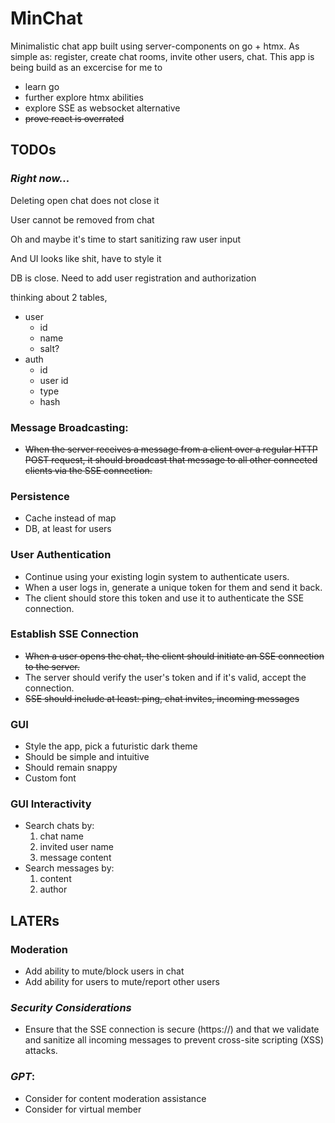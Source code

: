 # MinChat

Minimalistic chat app built using server-components on go + htmx.
As simple as: register, create chat rooms, invite other users, chat.
This app is being build as an excercise for me to 
- learn go
- further explore htmx abilities
- explore SSE as websocket alternative
- <s>prove react is overrated</s>

## TODOs

### *Right now...*

Deleting open chat does not close it

User cannot be removed from chat

Oh and maybe it's time to start sanitizing raw user input

And UI looks like shit, have to style it

DB is close. Need to add user registration and authorization

thinking about 2 tables,
* user
    * id
    * name
    * salt?
* auth
    * id
    * user id
    * type
    * hash

### Message Broadcasting: 
- ~~When the server receives a message from a client over a regular HTTP POST request, it should broadcast that message to all other connected clients via the SSE connection.~~

### Persistence
- Cache instead of map
- DB, at least for users

### User Authentication
- Continue using your existing login system to authenticate users. 
- When a user logs in, generate a unique token for them and send it back. 
- The client should store this token and use it to authenticate the SSE connection.

### Establish SSE Connection
- ~~When a user opens the chat, the client should initiate an SSE connection to the server.~~
- The server should verify the user's token and if it's valid, accept the connection.
- ~~SSE should include at least: ping, chat invites, incoming messages~~

### GUI
- Style the app, pick a futuristic dark theme
- Should be simple and intuitive
- Should remain snappy
- Custom font

### GUI Interactivity
- Search chats by: 
    1. chat name
    2. invited user name
    3. message content
- Search messages by:
    1. content
    2. author

## LATERs

### Moderation
- Add ability to mute/block users in chat
- Add ability for users to mute/report other users

### *Security Considerations*
- Ensure that the SSE connection is secure (https://) and that we validate 
    and sanitize all incoming messages to prevent cross-site scripting (XSS) attacks.

### *GPT*:
- Consider for content moderation assistance
- Consider for virtual member
